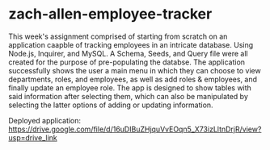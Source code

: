 # zach-allen-employee-tracker

This week's assignment comprised of starting from scratch on an application caapble of tracking employees in an intricate database. Using Node.js, Inquirer, and MySQL. A Schema, Seeds, and Query file were all created for the purpose of pre-populating the databse. The application successfully shows the user a main menu in which they can choose to view departments, roles, and employees, as well as add roles & employees, and finally update an employee role. The app is designed to show tables with said information after selecting them, which can also be manipulated by selecting the latter options of adding or updating information. 

Deployed application: https://drive.google.com/file/d/16uDIBuZHjquVvEOqn5_X73izLltnDrjR/view?usp=drive_link